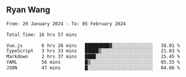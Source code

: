 ## Ryan Wang

<!--START_SECTION:waka-->

```txt
From: 29 January 2024 - To: 05 February 2024

Total Time: 16 hrs 57 mins

Vue.js       6 hrs 26 mins   █████████▓░░░░░░░░░░░░░░░   38.01 %
TypeScript   3 hrs 33 mins   █████▒░░░░░░░░░░░░░░░░░░░   21.03 %
Markdown     2 hrs 37 mins   ████░░░░░░░░░░░░░░░░░░░░░   15.45 %
YAML         56 mins         █▒░░░░░░░░░░░░░░░░░░░░░░░   05.55 %
JSON         47 mins         █░░░░░░░░░░░░░░░░░░░░░░░░   04.66 %
```

<!--END_SECTION:waka-->
